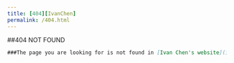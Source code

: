 ```yaml
---
title: [404][IvanChen]
permalink: /404.html
---
```


##404 NOT FOUND

```markdown
###The page you are looking for is not found in [Ivan Chen's website](ivanchen20.github.io)
```

